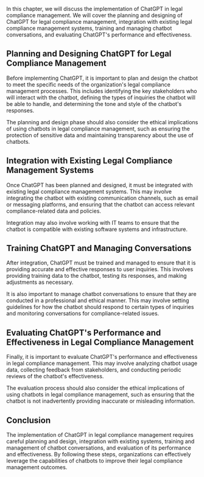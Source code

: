 

In this chapter, we will discuss the implementation of ChatGPT in legal compliance management. We will cover the planning and designing of ChatGPT for legal compliance management, integration with existing legal compliance management systems, training and managing chatbot conversations, and evaluating ChatGPT's performance and effectiveness.

Planning and Designing ChatGPT for Legal Compliance Management
--------------------------------------------------------------

Before implementing ChatGPT, it is important to plan and design the chatbot to meet the specific needs of the organization's legal compliance management processes. This includes identifying the key stakeholders who will interact with the chatbot, defining the types of inquiries the chatbot will be able to handle, and determining the tone and style of the chatbot's responses.

The planning and design phase should also consider the ethical implications of using chatbots in legal compliance management, such as ensuring the protection of sensitive data and maintaining transparency about the use of chatbots.

Integration with Existing Legal Compliance Management Systems
-------------------------------------------------------------

Once ChatGPT has been planned and designed, it must be integrated with existing legal compliance management systems. This may involve integrating the chatbot with existing communication channels, such as email or messaging platforms, and ensuring that the chatbot can access relevant compliance-related data and policies.

Integration may also involve working with IT teams to ensure that the chatbot is compatible with existing software systems and infrastructure.

Training ChatGPT and Managing Conversations
-------------------------------------------

After integration, ChatGPT must be trained and managed to ensure that it is providing accurate and effective responses to user inquiries. This involves providing training data to the chatbot, testing its responses, and making adjustments as necessary.

It is also important to manage chatbot conversations to ensure that they are conducted in a professional and ethical manner. This may involve setting guidelines for how the chatbot should respond to certain types of inquiries and monitoring conversations for compliance-related issues.

Evaluating ChatGPT's Performance and Effectiveness in Legal Compliance Management
---------------------------------------------------------------------------------

Finally, it is important to evaluate ChatGPT's performance and effectiveness in legal compliance management. This may involve analyzing chatbot usage data, collecting feedback from stakeholders, and conducting periodic reviews of the chatbot's effectiveness.

The evaluation process should also consider the ethical implications of using chatbots in legal compliance management, such as ensuring that the chatbot is not inadvertently providing inaccurate or misleading information.

Conclusion
----------

The implementation of ChatGPT in legal compliance management requires careful planning and design, integration with existing systems, training and management of chatbot conversations, and evaluation of its performance and effectiveness. By following these steps, organizations can effectively leverage the capabilities of chatbots to improve their legal compliance management outcomes.
